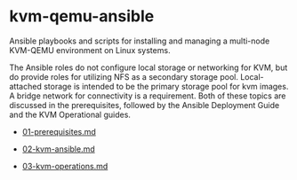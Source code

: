 kvm-qemu-ansible
=================

Ansible playbooks and scripts for installing and managing a multi-node 
KVM-QEMU environment on Linux systems. 

The Ansible roles do not configure local storage or networking for KVM, 
but do provide roles for utilizing NFS as a secondary storage pool. 
Local-attached storage is intended to be the primary storage pool for kvm 
images.  A bridge network for connectivity is a requirement.  Both 
of these topics are discussed in the prerequisites, followed by the 
Ansible Deployment Guide and the KVM Operational guides.

 - [01-prerequisites.md](docs/01-prerequisites.md)

 - [02-kvm-ansible.md](docs/02-kvm-ansible.md)

 - [03-kvm-operations.md](docs/03-kvm-operations.md)
